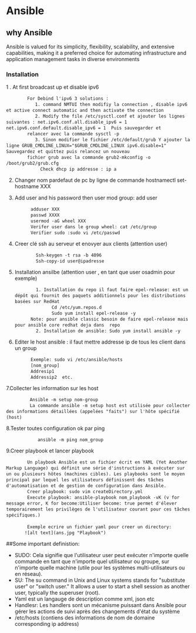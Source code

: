 # Ansible
## why Ansible 
 Ansible is valued for its simplicity, flexibility, scalability, and extensive capabilities, making it a preferred choice for automating infrastructure and application management tasks in diverse environments
### Installation
1 . At first broadcast up et disable ipv6

            For Debind l'ipv6 3 solutions : 
               1. command NMTUI then modifiy la connection , disable ipv6 et active connect automatic and then activate the connection
               2. Modify the file /etc/sysctl.conf et ajouter les lignes suivantes : net.ipv6.conf.all.disable_ipv6 = 1 net.ipv6.conf.default.disable_ipv6 = 1  Puis sauvegarder et   
            relancer avec la commande sysctl -p
               3. Sinon modifier le fichier /etc/default/grub Y ajouter la ligne GRUB_CMDLINE_LINUX="$GRUB_CMDLINE_LINUX ipv6.disable=1" Sauvegardez et quittez puis relancez un nouveau 
            fichier grub avec la commande grub2-mkconfig -o /boot/grub2/grub.cfg
                 Check dhcp ip addresse : ip a
2. Changer nom pardefaut de pc  by ligne de commande hostnamectl set-hostname XXX
3. Add user and his password then user mod group: add user

             adduser XXX
             passwd XXXX
             usermod -aG wheel XXX
             Verifer user dans le group wheel: cat /etc/group
             Verifier sudo :sudo vi /etc/passwd
4. Creer clé ssh au serveur et enovyer aux clients (attention user)

               Ssh-keygen -t rsa -b 4096
               Ssh-copy-id user@ipadresse
6. Installation ansilbe (attention user , en tant que user osadmin pour exemple)

               1. Installation du repo il faut faire epel-release: est un dépôt qui fournit des paquets additionnels pour les distributions basées sur RedHat
                     Cd /etc/yum.repos.d
                     Sudo yum install epel-release -y
             Note: pour ansible classic besoin de faire epel-release mais pour ansible core redhat deja dans  repo
               2. Installation de ansible: Sudo yum install ansible -y
7. Editer le host ansible : il faut mettre addresse ip de tous les client dans un group

             Exemple: sudo vi /etc/ansible/hosts
             [nom_group]
             Addresip1
             Addressip2  etc.
7.Collecter les information sur les host

             Ansible -m setup nom-group
             La commande ansible -m setup host est utilisée pour collecter des informations détaillées (appelées "faits") sur l'hôte spécifié (host)
8.Tester toutes configuration ok par ping

                ansible -m ping nom_group
9.Creer playbook et lancer playbook

            Un playbook Ansible est un fichier écrit en YAML (Yet Another Markup Language) qui définit une série d'instructions à exécuter sur un ou plusieurs hôtes (machines cibles). Les playbooks sont le moyen principal par lequel les utilisateurs définissent des tâches d'automatisation et de gestion de configuration dans Ansible.
            Creer playbook: sudo vim createDirectory.yml
            Execute playbook: ansible-playbook nom_playbook -vK (v for message error, K for become:Utiliser become: true permet d'élever temporairement les privilèges de l'utilisateur courant pour ces tâches spécifiques.)
            
            Exemple ecrire un fichier yaml pour creer un directory:
           ![alt text](ans.jpg "Playbook")

##Some important definistion:
- SUDO: Cela signifie que l'utilisateur user peut exécuter n'importe quelle commande en tant que n'importe quel utilisateur ou groupe, sur n'importe quelle machine (utile pour les systèmes multi-utilisateurs ou en réseau).
- SU: The su command in Unix and Linux systems stands for "substitute user" or "switch user." It allows a user to start a shell session as another user, typically the superuser (root).
- Yaml est un langauge de description comme xml, json etc
- Handlesr: Les handlers sont un mécanisme puissant dans Ansible pour gérer les actions de suivi après des changements d'état du système
- /etc/hosts (contiens des informations de nom de domaine corresponding ip address)
